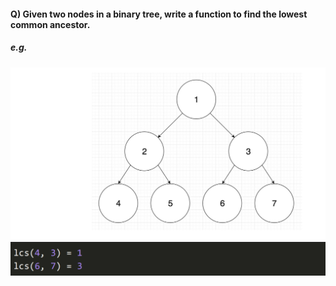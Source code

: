 #### Q) Given two nodes in a binary tree, write a function to find the lowest common ancestor.

##### e.g.

![Example](./q4-example.png)
